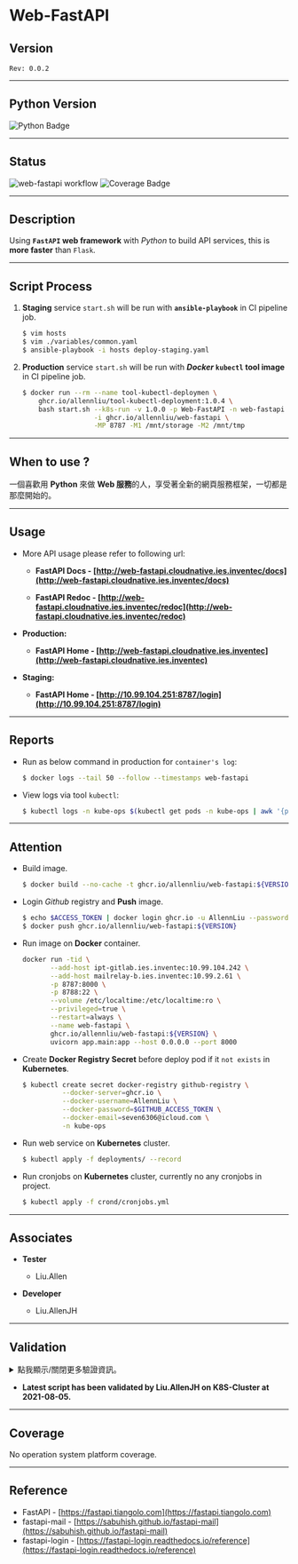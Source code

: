 Web-FastAPI
==================

## Version
`Rev: 0.0.2`

---

## Python Version
![Python Badge](https://img.shields.io/endpoint?url=https://gist.githubusercontent.com/AllennLiu/ff710dd6f378c7d82792f9429f65ab31/raw/Python%2520Version)

---

## Status

![web-fastapi workflow](https://github.com/AllennLiu/Web-FastAPI/actions/workflows/docker-image.yml/badge.svg) ![Coverage Badge](https://img.shields.io/endpoint?url=https://gist.githubusercontent.com/AllennLiu/cdc11bececff228f66cebd39b8b588dc/raw/Web-FastAPI__heads_main.json)

---

## Description

Using **`FastAPI` web framework** with _Python_ to build API services, this is **more faster** than `Flask`.

---

## Script Process

  1. **Staging** service `start.sh` will be run with **`ansible-playbook`** in CI pipeline job.

      ```bash
      $ vim hosts
      $ vim ./variables/common.yaml
      $ ansible-playbook -i hosts deploy-staging.yaml
      ```

  2. **Production** service `start.sh` will be run with **_Docker_ `kubectl` tool image** in CI pipeline job.

      ```bash
      $ docker run --rm --name tool-kubectl-deploymen \
          ghcr.io/allennliu/tool-kubectl-deployment:1.0.4 \
          bash start.sh --k8s-run -v 1.0.0 -p Web-FastAPI -n web-fastapi \
                        -i ghcr.io/allennliu/web-fastapi \
                        -MP 8787 -M1 /mnt/storage -M2 /mnt/tmp
      ```

---

## When to use ?

一個喜歡用 **Python** 來做 **Web 服務**的人，享受著全新的網頁服務框架，一切都是那麼開始的。

---

## Usage

  - More API usage please refer to following url:

    - **FastAPI Docs  - [http://web-fastapi.cloudnative.ies.inventec/docs](http://web-fastapi.cloudnative.ies.inventec/docs)**

    - **FastAPI Redoc - [http://web-fastapi.cloudnative.ies.inventec/redoc](http://web-fastapi.cloudnative.ies.inventec/redoc)**

  - **Production:**

    - **FastAPI Home - [http://web-fastapi.cloudnative.ies.inventec](http://web-fastapi.cloudnative.ies.inventec)**

  - **Staging:**

    - **FastAPI Home - [http://10.99.104.251:8787/login](http://10.99.104.251:8787/login)**

---

## Reports

  - Run as below command in production for `container's log`:

    ```bash
    $ docker logs --tail 50 --follow --timestamps web-fastapi
    ```

  - View logs via tool `kubectl`:

    ```bash
    $ kubectl logs -n kube-ops $(kubectl get pods -n kube-ops | awk '{print $2}' | grep -E '^web-fastapi\-[a-zA-Z0-9]+\-[a-zA-Z0-9]+$')
    ```

---

## Attention

  - Build image.

    ```bash
    $ docker build --no-cache -t ghcr.io/allennliu/web-fastapi:${VERSION} .
    ```

  - Login _Github_ registry and **Push** image.

    ```bash
    $ echo $ACCESS_TOKEN | docker login ghcr.io -u AllennLiu --password-stdin
    $ docker push ghcr.io/allennliu/web-fastapi:${VERSION}
    ```

  - Run image on **Docker** container.

    ```bash
    docker run -tid \
           --add-host ipt-gitlab.ies.inventec:10.99.104.242 \
           --add-host mailrelay-b.ies.inventec:10.99.2.61 \
           -p 8787:8000 \
           -p 8788:22 \
           --volume /etc/localtime:/etc/localtime:ro \
           --privileged=true \
           --restart=always \
           --name web-fastapi \
           ghcr.io/allennliu/web-fastapi:${VERSION} \
           uvicorn app.main:app --host 0.0.0.0 --port 8000
    ```

  - Create **Docker Registry Secret** before deploy pod if it `not exists` in **Kubernetes**.

    ```bash
    $ kubectl create secret docker-registry github-registry \
              --docker-server=ghcr.io \
              --docker-username=AllennLiu \
              --docker-password=$GITHUB_ACCESS_TOKEN \
              --docker-email=seven6306@icloud.com \
              -n kube-ops
    ```

  - Run web service on **Kubernetes** cluster.

    ```bash
    $ kubectl apply -f deployments/ --record
    ```

  - Run cronjobs on **Kubernetes** cluster, currently no any cronjobs in project.

    ```bash
    $ kubectl apply -f crond/cronjobs.yml
    ```

---

## Associates

  - **Tester**
    - Liu.Allen

  - **Developer**
    - Liu.AllenJH

---

## Validation

<details>
<summary>點我顯示/關閉更多驗證資訊。</summary>
<ul>
  <li>None.</li>
</ul>
</details>

  - **Latest script has been validated by Liu.AllenJH on K8S-Cluster at 2021-08-05.**

---

## Coverage

No operation system platform coverage.

---

## Reference

  - FastAPI - [https://fastapi.tiangolo.com](https://fastapi.tiangolo.com)
  - fastapi-mail - [https://sabuhish.github.io/fastapi-mail](https://sabuhish.github.io/fastapi-mail)
  - fastapi-login - [https://fastapi-login.readthedocs.io/reference](https://fastapi-login.readthedocs.io/reference)
